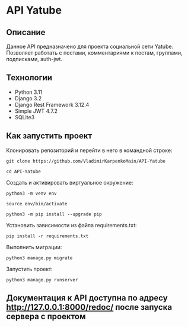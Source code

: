 # API Yatube
## Описание
Данное API предназначено для проекта социальной сети Yatube. Позволяет работать с постами, комментариями к постам, группами, подписками, auth-jwt.
## Технологии
* Python 3.11
* Django 3.2
* Django Rest Framework 3.12.4
* Simple JWT 4.7.2
* SQLite3
## Как запустить проект

Клонировать репозиторий и перейти в него в командной строке:

```
git clone https://github.com/VladimirKarpenkoMain/API-Yatube
```

```
cd API-Yatube
```

Cоздать и активировать виртуальное окружение:

```
python3 -m venv env
```

```
source env/bin/activate
```

```
python3 -m pip install --upgrade pip
```

Установить зависимости из файла requirements.txt:

```
pip install -r requirements.txt
```

Выполнить миграции:

```
python3 manage.py migrate
```

Запустить проект:

```
python3 manage.py runserver
```
## Документация к API доступна по адресу http://127.0.0.1:8000/redoc/ после запуска сервера с проектом
